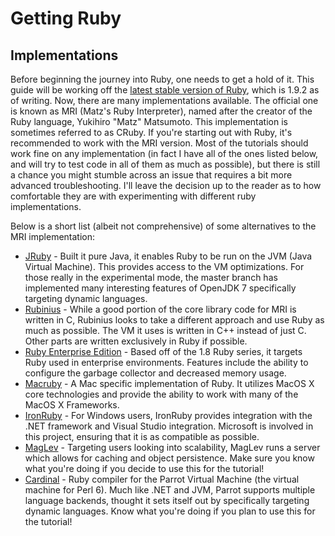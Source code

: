 Getting Ruby
============

Implementations
---------------

Before beginning the journey into Ruby, one needs to get a hold of it. This guide will be working off the [latest stable version of Ruby](http://www.ruby-lang.org/en/downloads/), which is 1.9.2 as of writing. Now, there are many implementations available. The official one is known as MRI (Matz's Ruby Interpreter), named after the creator of the Ruby language, Yukihiro "Matz" Matsumoto. This implementation is sometimes referred to as CRuby. If you're starting out with Ruby, it's recommended to work with the MRI version. Most of the tutorials should work fine on any implementation (in fact I have all of the ones listed below, and will try to test code in all of them as much as possible), but there is still a chance you might stumble across an issue that requires a bit more advanced troubleshooting. I'll leave the decision up to the reader as to how comfortable they are with experimenting with different ruby implementations.

Below is a short list (albeit not comprehensive) of some alternatives to the MRI implementation:

 * [JRuby](http://www.jruby.org/) - Built it pure Java, it enables Ruby to be run on the JVM (Java Virtual Machine). This provides access to the VM optimizations. For those really in the experimental mode, the master branch has implemented many interesting features of OpenJDK 7 specifically targeting dynamic languages.
 * [Rubinius](http://rubini.us/) - While a good portion of the core library code for MRI is written in C, Rubinius looks to take a different approach and use Ruby as much as possible. The VM it uses is written in C++ instead of just C. Other parts are written exclusively in Ruby if possible.
 * [Ruby Enterprise Edition](http://www.rubyenterpriseedition.com/) - Based off of the 1.8 Ruby series, it targets Ruby used in enterprise environments. Features include the ability to configure the garbage collector and decreased memory usage. 
 * [Macruby](http://www.macruby.org/) - A Mac specific implementation of Ruby. It utilizes MacOS X core technologies and provide the ability to work with many of the MacOS X Frameworks. 
 * [IronRuby](http://ironruby.net/) - For Windows users, IronRuby provides integration with the .NET framework and Visual Studio integration. Microsoft is involved in this project, ensuring that it is as compatible as possible.
 * [MagLev](http://ruby.gemstone.com/) - Targeting users looking into scalability, MagLev runs a server which allows for caching and object persistence. Make sure you know what you're doing if you decide to use this for the tutorial!
 * [Cardinal](https://github.com/parrot/cardinal) - Ruby compiler for the Parrot Virtual Machine (the virtual machine for Perl 6). Much like .NET and JVM, Parrot supports multiple language backends, thought it sets itself out by specifically targeting dynamic languages. Know what you're doing if you plan to use this for the tutorial!

